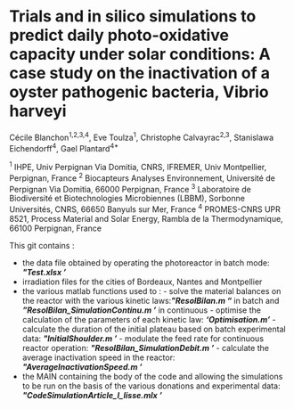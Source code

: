 # Trials and in silico simulations to predict daily photo-oxidative capacity under solar conditions: A case study on the inactivation of a oyster pathogenic bacteria, Vibrio harveyi

Cécile Blanchon<sup>1,2,3,4</sup>, Eve Toulza<sup>1</sup>, Christophe Calvayrac<sup>2,3</sup>, Stanislawa Eichendorff<sup>4</sup>, Gael Plantard<sup>4*</sup>

<sup>1</sup> IHPE, Univ Perpignan Via Domitia, CNRS, IFREMER, Univ Montpellier, Perpignan, France
<sup>2</sup> Biocapteurs Analyses Environnement, Université de Perpignan Via Domitia, 66000 Perpignan, France
<sup>3</sup> Laboratoire de Biodiversité et Biotechnologies Microbiennes (LBBM), Sorbonne Universités, CNRS, 66650 Banyuls sur Mer, France
<sup>4</sup> PROMES-CNRS UPR 8521, Process Material and Solar Energy, Rambla de la Thermodynamique, 66100 Perpignan, France

This git contains :
- the data file obtained by operating the photoreactor in batch mode: _**"Test.xlsx ’**_
- irradiation files for the cities of Bordeaux, Nantes and Montpellier
- the various matlab functions used to :
        - solve the material balances on the reactor with the various kinetic laws:_**"ResolBilan.m “**_ in batch and _**”ResolBilan_SimulationContinu.m ’**_ in continuous
        - optimise the calculation of the parameters of each kinetic law: _**‘Optimisation.m’**_
        - calculate the duration of the initial plateau based on batch experimental data: _**"InitialShoulder.m ’**_
        - modulate the feed rate for continuous reactor operation: _**"ResolBilan_SimulationDebit.m ’**_
        - calculate the average inactivation speed in the reactor: _**"AverageInactivationSpeed.m ’**_
- the MAIN containing the body of the code and allowing the simulations to be run on the basis of the various donations and experimental data: _**"CodeSimulationArticle_I_lisse.mlx ’**_

